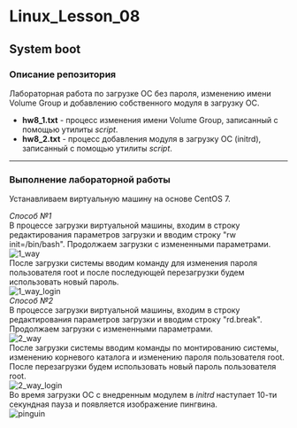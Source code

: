 # Linux_Lesson_08
## System boot
### Описание репозитория
Лабораторная работа по загрузке ОС без пароля, изменению имени Volume Group и добавлению собственного модуля в загрузку ОС.

- **hw8_1.txt** - процесс изменения имени Volume Group, записанный с помощью утилиты *script*.
- **hw8_2.txt** - процесс добавления модуля в загрузку ОС (initrd), записанный с помощью утилиты *script*.

---
### Выполнение лабораторной работы
Устанавливаем виртуальную машину на основе CentOS 7.  

*Способ №1*  
В процессе загрузки виртуальной машины, входим в строку редактирования параметров загрузки и вводим строку "rw init=/bin/bash". Продолжаем загрузки с измененными параметрами.  
![1_way](https://github.com/darknetworm/Linux_Lesson_08/assets/82410807/3197e34a-6d3f-4d53-9abb-94cc6fd20843)  
После загрузки системы вводим команду для изменения пароля пользователя root и после последующей перезагрузки будем использовать новый пароль.  
![1_way_login](https://github.com/darknetworm/Linux_Lesson_08/assets/82410807/25ee30d6-8508-4d49-8600-4677a050e861)  
*Способ №2*   
В процессе загрузки виртуальной машины, входим в строку редактирования параметров загрузки и вводим строку "rd.break". Продолжаем загрузки с измененными параметрами.  
![2_way](https://github.com/darknetworm/Linux_Lesson_08/assets/82410807/29eb249a-5233-4502-ba15-a8454e36bd08)  
После загрузки системы вводим команды по монтированию системы, изменению корневого каталога и изменению пароля пользователя root. После перезагрузки будем использовать новый пароль пользователя root.  
![2_way_login](https://github.com/darknetworm/Linux_Lesson_08/assets/82410807/46053364-6426-473e-83ba-b71f821b4d94)  
Во время загрузки ОС с внедренным модулем в *initrd* наступает 10-ти секундная пауза и появляется изображение пингвина.  
![pinguin](https://github.com/darknetworm/Linux_Lesson_08/assets/82410807/615a410d-710d-4392-91b9-03532a231b59)
